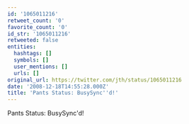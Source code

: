 ```yaml
---
id: '1065011216'
retweet_count: '0'
favorite_count: '0'
id_str: '1065011216'
retweeted: false
entities:
  hashtags: []
  symbols: []
  user_mentions: []
  urls: []
original_url: https://twitter.com/jth/status/1065011216
date: '2008-12-18T14:55:28.000Z'
title: 'Pants Status: BusySync''d!'
---
```


Pants Status: BusySync'd!
